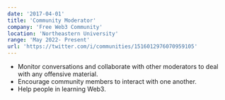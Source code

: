 ```yaml
---
date: '2017-04-01'
title: 'Community Moderator'
company: 'Free Web3 Community'
location: 'Northeastern University'
range: 'May 2022- Present'
url: 'https://twitter.com/i/communities/1516012976070959105'
---
```


- Monitor conversations and collaborate with other moderators to deal with any offensive material.
- Encourage community members to interact with one another.
- Help people in learning Web3.
